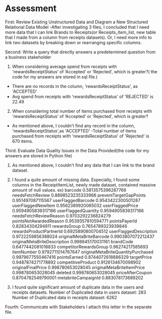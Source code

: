 # Assessment

First: Review Existing Unstructured Data and Diagram a New Structured Relational Data Model
-After investigating 3 files, I concluded that I need more data that I can link Brands to Receipts(or Receipts_item_list, new table that I made from a column from receipts datasets). 
Or, I need more info to link two datasets by breaking down or rearranging specific columns. 


Second: Write a query that directly answers a predetermined question from a business stakeholder
1. When considering average spend from receipts with 'rewardsReceiptStatus’ of ‘Accepted’ or ‘Rejected’, which is greater?( the code for my answers are stored in sql file.)

- There are no records in the column, 'rewardsReceiptStatus', as 'ACCEPTED'
- Avg spend from receipts with 'rewardsReceiptStatus' of 'REJECTED' is 22.49

2. When considering total number of items purchased from receipts with 'rewardsReceiptStatus’ of ‘Accepted’ or ‘Rejected’, which is greater?
- As mentioned above, I couldn't find any record in the column, 'rewardsReceiptStatus',as 'ACCEPTED'
-Total number of items purchased from receipts with 'rewardsReceiptStatus' of 'Rejected' is 670 items. 

Third: Evaluate Data Quality Issues in the Data Provided(the code for my answers are stored in  Python file)

1. As mentioned above, I couldn't find any data that I can link to the brand dataset. 
2. I found a quite amount of missing data. Especially, I found some columns in the ReceiptItemList, newly made dataset, contained massive amount of null values. 
ex)
barcode 0.5813575396287766
needsFetchReview 0.8898523235333966
preventTargetGapPoints 0.951497087115567
userFlaggedBarcode 0.9543422300501287
userFlaggedNewItem 0.9562389920065032
userFlaggedPrice 0.9594905839317166
userFlaggedQuantity 0.9594905839317166
needsFetchReviewReason 0.9703292236824279
pointsNotAwardedReason 0.9539357810594771
pointsPayerId 0.82834304294811
rewardsGroup 0.7654789323939846
rewardsProductPartnerId 0.6925890800704512
userFlaggedDescription 0.9722259856388024
originalMetaBriteBarcode 0.9903807072212437
originalMetaBriteDescription 0.998645170031161
brandCode 0.6477442081018833
competitorRewardsGroup 0.96274217585693
itemNumber 0.9792711014767647
originalMetaBriteQuantityPurchased 0.9979677550467416
pointsEarned 0.8744072618886329
targetPrice 0.9487874271778892
competitiveProduct 0.9126134670098902
originalFinalPrice 0.998780653028045
originalMetaBriteItemPrice 0.998780653028045
deleted 0.998780653028045
priceAfterCoupon 0.8704782549790001
metabriteCampaignId 0.883078173689202

3. I found quite significant amount of duplicate data in the users and receipts datasets.
Number of Duplicated data in users dataset: 283
Number of Duplicated data in receipts dataset: 6262


Fourth: Communicate with Stakeholders
I attach this letter in the separate file. 
